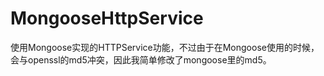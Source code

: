 # MongooseHttpService
使用Mongoose实现的HTTPService功能，不过由于在Mongoose使用的时候，会与openssl的md5冲突，因此我简单修改了mongoose里的md5。
